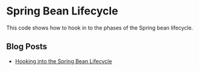 # Spring Bean Lifecycle

This code shows how to hook in to the phases of the Spring bean lifecycle.

## Blog Posts
* [Hooking into the Spring Bean Lifecycle](https://reflectoring.io/spring-bean-lifecycle)
